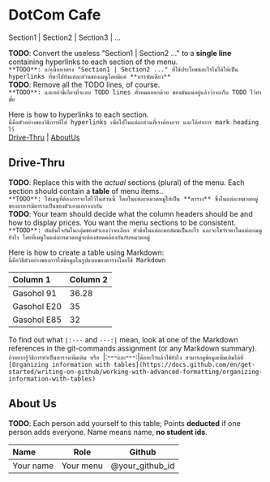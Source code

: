 # DotCom Cafe

Section1 | Section2 | Section3 | ...

**TODO**: Convert the useless "Section1 | Section2 ..." to a **single line** containing hyperlinks to each section of the menu.  
`**TODO**: แก้เนื้อหาตรง "Section1 | Section2 ..." ที่ใช้ประโยชน์อะไรไม่ได้ให้เป็น hyperlinks ที่พาไปยังแต่ละส่วนของเมนูโดยมีแค่ **บรรทัดเดียว**`  
**TODO**: Remove all the TODO lines, of course.  
`**TODO**: และอย่าขี้เกียจที่จะลบ TODO lines ทั้งหมดออกด้วย ของมันแน่อยู่แล้วว่าจะเก็บ TODO ไว้ทำมั้ย`  

Here is how to hyperlinks to each section.  
`นี้คือตัวอย่างของวิธีการที่ใส่ hyperlinks เพื่อไปในแต่ละส่วนที่เราต้องการ และได้ทำการ mark heading ไว้`  
[Drive-Thru](#Drive-Thru) | [AboutUs](#About-us)

## Drive-Thru

**TODO**: Replace this with the *actual* sections (plural) of the menu.  Each section should contain a **table** of menu items..    
`**TODO**: ใส่เมนูที่ต้องการจะใสไว้ในส่วนนี้ โดยในแต่ละหมวดหมู่ใส่เป็น **ตาราง** ซึ่งในแต่ละหมวดหมู่ของอาหารมีตารางเป็นของตัวเองแยกจากกัน`  
**TODO**: Your team should decide what the column headers should be and how to display prices. You want the menu sections to be consistent.
`**TODD**: ตัดสินใจกันในกลุ่มของตัวเองว่าจะเลือก หัวข้อในแต่ละคอลัมน์เป็นอะไร และจะโชว์ราคาในแต่ละเมนูยังไง โดยที่เมนูในแต่ละหมวดหมู่จะต้องสอดคล้องกันกับหมวดหมู่`  

Here is how to create a table using Markdown:  
`นี้คือวิธีตัวอย่างของการใส่ข้อมูลในรูปแบบของตารางโดยใช้ Markdown`  

| Column 1                 | Column 2 |
|:-------------------------|----------|
| Gasohol 91               | 36.28    |
| Gasohol E20              | 35       |
| Gasohol E85              | 32       |

To find out what `|:---` and `---:|` mean, look at one of the Markdown references in the git-commands assignment 
(or any Markdown summary).  
`ถ้าอยากรู้วิธีการทำเป็นตารางเพิ่มเติม หรือ `|:---` และ `---:|` คืออะไรแล้วใช้ยังไง สามารถดูข้อมูลเพิ่มเติมได้ที่ [Organizing information with tables](https://docs.github.com/en/get-started/writing-on-github/working-with-advanced-formatting/organizing-information-with-tables) `  

## About Us

**TODO**: Each person add yourself to this table; Points **deducted** if one person adds everyone. Name means name, **no student ids**.

| Name      | Role      | Github          |
|:----------|-----------|-----------------|
| Your name | Your menu | @your_github_id |

